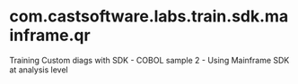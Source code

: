 # com.castsoftware.labs.train.sdk.mainframe.qr
Training Custom diags with SDK - COBOL sample 2 - Using Mainframe SDK at analysis level
